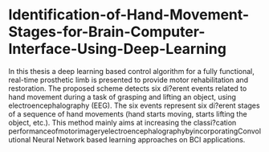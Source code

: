 
# Identification-of-Hand-Movement-Stages-for-Brain-Computer-Interface-Using-Deep-Learning
In this thesis a deep learning based control algorithm for a fully functional, real-time prosthetic limb is presented to provide motor rehabilitation and restoration. The proposed scheme detects six di?erent events related to hand movement during a task of grasping and lifting an object, using electroencephalography (EEG). The six events represent six di?erent stages of a sequence of hand movements (hand starts moving, starts lifting the object, etc.). This method mainly aims at increasing the classi?cation performanceofmotorimageryelectroencephalographybyincorporatingConvolutional Neural Network based learning approaches on BCI applications.